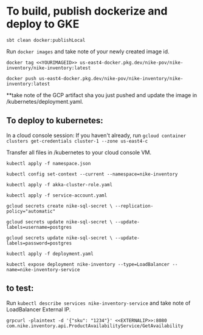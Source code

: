 # To build, publish dockerize and deploy to GKE

`sbt clean docker:publishLocal`

Run `docker images` and take note of your newly created image id.

`docker tag <<YOURIMAGEID>> us-east4-docker.pkg.dev/nike-pov/nike-inventory/nike-inventory:latest`

`docker push us-east4-docker.pkg.dev/nike-pov/nike-inventory/nike-inventory:latest`

**take note of the GCP artifact sha you just pushed and update the image in /kubernetes/deployment.yaml.

## To deploy to kubernetes:

In a cloud console session:
If you haven't already, run `gcloud container clusters get-credentials cluster-1 --zone us-east4-c`

Transfer all files in /kubernetes to your cloud console VM.

`kubectl apply -f namespace.json`

`kubectl config set-context --current --namespace=nike-inventory`

`kubectl apply -f akka-cluster-role.yaml`

`kubectl apply -f service-account.yaml`

`gcloud secrets create nike-sql-secret \
--replication-policy="automatic"`

`gcloud secrets update nike-sql-secret \
--update-labels=username=postgres`

`gcloud secrets update nike-sql-secret \
--update-labels=password=postgres`

`kubectl apply -f deployment.yaml`

`kubectl expose deployment nike-inventory --type=LoadBalancer --name=nike-inventory-service`

## to test:

Run `kubectl describe services nike-inventory-service` and take note of LoadBalancer External IP.

`grpcurl -plaintext -d '{"sku": "1234"}' <<EXTERNALIP>>:8080 com.nike.inventory.api.ProductAvailabilityService/GetAvailability`